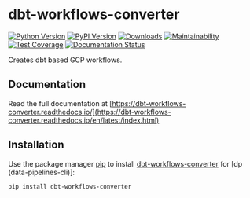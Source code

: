 # dbt-workflows-converter

[![Python Version](https://img.shields.io/badge/python-3.7%20%7C%203.8%20%7C%203.9-blue.svg)](https://github.com/getindata/dbt-workflows-converter)
[![PyPI Version](https://badge.fury.io/py/dbt-workflows-converter.svg)](https://pypi.org/project/dbt-workflows-converter/)
[![Downloads](https://pepy.tech/badge/dbt-workflows-converter)](https://pepy.tech/project/dbt-workflows-converter)
[![Maintainability](https://api.codeclimate.com/v1/badges/e44ed9383a42b59984f6/maintainability)](https://codeclimate.com/github/getindata/dbt-workflows-converter/maintainability)
[![Test Coverage](https://api.codeclimate.com/v1/badges/e44ed9383a42b59984f6/test_coverage)](https://codeclimate.com/github/getindata/dbt-workflows-converter/test_coverage)
[![Documentation Status](https://readthedocs.org/projects/dbt-workflows-converter/badge/?version=latest)](https://dbt-workflows-converter.readthedocs.io/en/latest/?badge=latest)

Creates dbt based GCP workflows.

## Documentation

Read the full documentation at [https://dbt-workflows-converter.readthedocs.io/](https://dbt-workflows-converter.readthedocs.io/en/latest/index.html)

## Installation
Use the package manager [pip](https://pip.pypa.io/en/stable/) to install [dbt-workflows-converter](https://pypi.org/project/dbt-workflows-converter/) for [dp (data-pipelines-cli)]:

```bash
pip install dbt-workflows-converter
```
